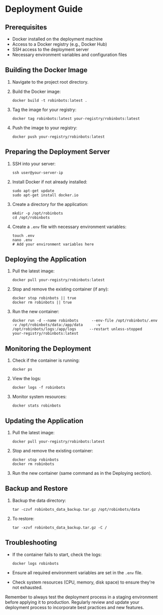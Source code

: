 # Deployment Guide

## Prerequisites

- Docker installed on the deployment machine
- Access to a Docker registry (e.g., Docker Hub)
- SSH access to the deployment server
- Necessary environment variables and configuration files

## Building the Docker Image

1. Navigate to the project root directory.

2. Build the Docker image:
   ```
   docker build -t robinbots:latest .
   ```

3. Tag the image for your registry:
   ```
   docker tag robinbots:latest your-registry/robinbots:latest
   ```

4. Push the image to your registry:
   ```
   docker push your-registry/robinbots:latest
   ```

## Preparing the Deployment Server

1. SSH into your server:
   ```
   ssh user@your-server-ip
   ```

2. Install Docker if not already installed:
   ```
   sudo apt-get update
   sudo apt-get install docker.io
   ```

3. Create a directory for the application:
   ```
   mkdir -p /opt/robinbots
   cd /opt/robinbots
   ```

4. Create a `.env` file with necessary environment variables:
   ```
   touch .env
   nano .env
   # Add your environment variables here
   ```

## Deploying the Application

1. Pull the latest image:
   ```
   docker pull your-registry/robinbots:latest
   ```

2. Stop and remove the existing container (if any):
   ```
   docker stop robinbots || true
   docker rm robinbots || true
   ```

3. Run the new container:
   ```
   docker run -d --name robinbots      --env-file /opt/robinbots/.env      -v /opt/robinbots/data:/app/data      -v /opt/robinbots/logs:/app/logs      --restart unless-stopped      your-registry/robinbots:latest
   ```

## Monitoring the Deployment

1. Check if the container is running:
   ```
   docker ps
   ```

2. View the logs:
   ```
   docker logs -f robinbots
   ```

3. Monitor system resources:
   ```
   docker stats robinbots
   ```

## Updating the Application

1. Pull the latest image:
   ```
   docker pull your-registry/robinbots:latest
   ```

2. Stop and remove the existing container:
   ```
   docker stop robinbots
   docker rm robinbots
   ```

3. Run the new container (same command as in the Deploying section).

## Backup and Restore

1. Backup the data directory:
   ```
   tar -czvf robinbots_data_backup.tar.gz /opt/robinbots/data
   ```

2. To restore:
   ```
   tar -xzvf robinbots_data_backup.tar.gz -C /
   ```

## Troubleshooting

- If the container fails to start, check the logs:
  ```
  docker logs robinbots
  ```

- Ensure all required environment variables are set in the `.env` file.

- Check system resources (CPU, memory, disk space) to ensure they're not exhausted.

Remember to always test the deployment process in a staging environment before applying it to production. Regularly review and update your deployment process to incorporate best practices and new features.
